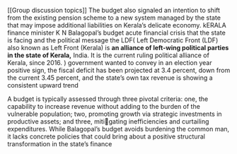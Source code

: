 [[Group discussion topics]]
 The budget also signaled an intention to shift from the existing pension scheme to a new system managed by the state that may impose additional liabilities on Kerala’s delicate economy.
 kERALA finance minister K N Balagopal’s budget
 acute financial crisis that the state is facing and the political message the LDF( Left Democratic Front (LDF) also known as Left Front (Kerala) is **an alliance of left-wing political parties in the state of Kerala,** India. It is the current ruling political alliance of Kerala, since 2016. ) government wanted to convey in an election year
positive sign, the fiscal deficit has been projected at 3.4 percent, down from the current 3.45 percent, and the state’s own tax revenue is showing a consistent upward trend

A budget is typically assessed through three pivotal criteria: one, the capability to increase revenue without adding to the burden of the vulnerable population; two, promoting growth via strategic investments in productive assets; and three, mitigating inefficiencies and curtailing expenditures. While Balagopal’s budget avoids burdening the common man, it lacks concrete policies that could bring about a positive structural transformation in the state’s finance